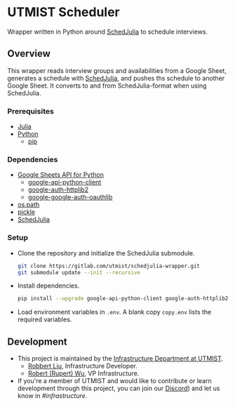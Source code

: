 # UTMIST Scheduler

Wrapper written in Python around [SchedJulia](https://gitlab.com/leglesslamb/schedjulia) to schedule interviews.

## Overview

This wrapper reads interview groups and availabilities from a Google Sheet, generates a schedule with [SchedJulia](https://gitlab.com/leglesslamb/schedjulia), and pushes ths schedule to another Google Sheet. It converts to and from SchedJulia-format when using SchedJulia.

### Prerequisites

- [Julia](https://julialang.org/)
- [Python](https://www.python.org/)
  - [pip](https://pypi.org/project/pip/)

### Dependencies

- [Google Sheets API for Python](https://developers.google.com/sheets/api/quickstart/python)
  - [google-api-python-client](https://pypi.org/project/google-api-python-client/)
  - [google-auth-httplib2](https://pypi.org/project/google-auth-httplib2/)
  - [google-google-auth-oauthlib](https://pypi.org/project/google-google-auth-oauthlib/)
- [os.path](https://docs.python.org/3/library/os.path.html)
- [pickle](https://docs.python.org/3/library/pickle.html)
- [SchedJulia](https://gitlab.com/leglesslamb/schedjulia)

### Setup

- Clone the repository and initialize the SchedJulia submodule.

  ```sh
  git clone https://gitlab.com/utmist/schedjulia-wrapper.git
  git submodule update --init --recursive
  ```

- Install dependencies.

  ```sh
  pip install --upgrade google-api-python-client google-auth-httplib2 google-auth-oauthlib
  ```

- Load environment variables in `.env`. A blank copy `copy.env` lists the required variables.

## Development

- This project is maintained by the [Infrastructure Department at UTMIST](https://utmist.gitlab.io/team/infrastructure).
  - [Robbert Liu](https://github.com/triglemon), Infrastructure Developer.
  - [Robert (Rupert) Wu](https://leglesslamb.gitlab.io), VP Infrastructure.
- If you're a member of UTMIST and would like to contribute or learn development through this project, you can join our [Discord](https://discord.gg/88mSPw8)) and let us know in _#infrastructure_.
